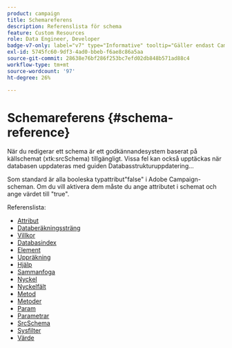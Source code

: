 ```yaml
---
product: campaign
title: Schemareferens
description: Referenslista för schema
feature: Custom Resources
role: Data Engineer, Developer
badge-v7-only: label="v7" type="Informative" tooltip="Gäller endast Campaign Classic v7"
exl-id: 5745fc60-9df3-4ad0-bbeb-f6ae8c86a5aa
source-git-commit: 28638e76bf286f253bc7efd02db848b571ad88c4
workflow-type: tm+mt
source-wordcount: '97'
ht-degree: 26%

---
```


# Schemareferens {#schema-reference}

När du redigerar ett schema är ett godkännandesystem baserat på källschemat (xtk:srcSchema) tillgängligt. Vissa fel kan också upptäckas när databasen uppdateras med guiden Databasstrukturuppdatering...

Som standard är alla booleska typattribut&quot;false&quot; i Adobe Campaign-scheman. Om du vill aktivera dem måste du ange attributet i schemat och ange värdet till &quot;true&quot;.

Referenslista:

* [Attribut](schema/attribute.md)
* [Databeräkningssträng](schema/compute-string.md)
* [Villkor](schema/condition.md)
* [Databasindex](schema/db-index.md)
* [Element](schema/element.md)
* [Uppräkning](schema/enumeration.md)
* [Hjälp](schema/help.md)
* [Sammanfoga](schema/join.md)
* [Nyckel](schema/key.md)
* [Nyckelfält](schema/keyfield.md)
* [Metod](schema/method.md)
* [Metoder](schema/methods.md)
* [Param](schema/param.md)
* [Parametrar](schema/parameters.md)
* [SrcSchema](schema/srcschema.md)
* [Sysfilter](schema/sysfilter.md)
* [Värde](schema/value.md)
